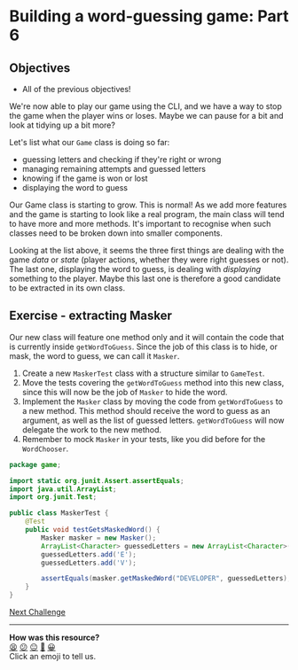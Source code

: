# Building a word-guessing game: Part 6

<!-- OMITTED -->

## Objectives 

* All of the previous objectives!

We're now able to play our game using the CLI, and we have a way to stop the game when the player wins or loses. Maybe we can pause for a bit and look at tidying up a bit more?

Let's list what our `Game` class is doing so far:
 * guessing letters and checking if they're right or wrong
 * managing remaining attempts and guessed letters
 * knowing if the game is won or lost
 * displaying the word to guess

Our Game class is starting to grow. This is normal! As we add more features and the game is starting to look like a real program, the main class will tend to have more and more methods. It's important to recognise when such classes need to be broken down into smaller components.

Looking at the list above, it seems the three first things are dealing with the game *data* or *state* (player actions, whether they were right guesses or not). The last one, displaying the word to guess, is dealing with *displaying* something to the player. Maybe this last one is therefore a good candidate to be extracted in its own class.

## Exercise - extracting Masker

Our new class will feature one method only and it will contain the code that is currently inside `getWordToGuess`. Since the job of this class is to hide, or mask, the word to guess, we can call it `Masker`.

1. Create a new `MaskerTest` class with a structure similar to `GameTest`.
2. Move the tests covering the `getWordToGuess` method into this new class, since this will now be the job of `Masker` to hide the word.
3. Implement the `Masker` class by moving the code from `getWordToGuess` to a new method. This method should receive the word to guess as an argument, as well as the list of guessed letters. `getWordToGuess` will now delegate the work to the new method.
4. Remember to mock `Masker` in your tests, like you did before for the `WordChooser`.

```java
package game;

import static org.junit.Assert.assertEquals;
import java.util.ArrayList;
import org.junit.Test;

public class MaskerTest {
    @Test
    public void testGetsMaskedWord() {
        Masker masker = new Masker();
        ArrayList<Character> guessedLetters = new ArrayList<Character>();
        guessedLetters.add('E');
        guessedLetters.add('V');

        assertEquals(masker.getMaskedWord("DEVELOPER", guessedLetters), "DEVE___E_");
    }
}
```


[Next Challenge](07_challenge_multiplayer.md)

<!-- BEGIN GENERATED SECTION DO NOT EDIT -->

---

**How was this resource?**  
[😫](https://airtable.com/shrUJ3t7KLMqVRFKR?prefill_Repository=makersacademy%2Fjava-fundamentals-with-intellij&prefill_File=main%2F06_challenge_view.md&prefill_Sentiment=😫) [😕](https://airtable.com/shrUJ3t7KLMqVRFKR?prefill_Repository=makersacademy%2Fjava-fundamentals-with-intellij&prefill_File=main%2F06_challenge_view.md&prefill_Sentiment=😕) [😐](https://airtable.com/shrUJ3t7KLMqVRFKR?prefill_Repository=makersacademy%2Fjava-fundamentals-with-intellij&prefill_File=main%2F06_challenge_view.md&prefill_Sentiment=😐) [🙂](https://airtable.com/shrUJ3t7KLMqVRFKR?prefill_Repository=makersacademy%2Fjava-fundamentals-with-intellij&prefill_File=main%2F06_challenge_view.md&prefill_Sentiment=🙂) [😀](https://airtable.com/shrUJ3t7KLMqVRFKR?prefill_Repository=makersacademy%2Fjava-fundamentals-with-intellij&prefill_File=main%2F06_challenge_view.md&prefill_Sentiment=😀)  
Click an emoji to tell us.

<!-- END GENERATED SECTION DO NOT EDIT -->
